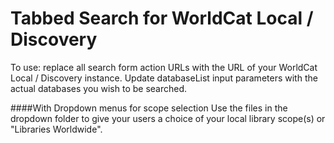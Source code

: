Tabbed Search for WorldCat Local / Discovery
============================================

To use:  replace all search form action URLs with the URL of your WorldCat Local / Discovery instance.  Update databaseList input parameters with the actual databases you wish to be searched.

[Basic Search Box]: https://raw.githubusercontent.com/lpmagnuson/discovery-tabbed-search/master/images/search1.png

####With Dropdown menus for scope selection
Use the files in the dropdown folder to give your users a choice of your local library scope(s) or "Libraries Worldwide".

[Search box with dropdowns]: https://raw.githubusercontent.com/lpmagnuson/discovery-tabbed-search/master/images/dropdown.png